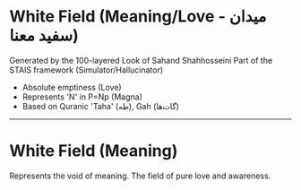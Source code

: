 # White Field (Meaning/Love - میدان سفید معنا)

Generated by the 100-layered Look of Sahand Shahhosseini
Part of the STAIS framework (Simulator/Hallucinator)

- Absolute emptiness (Love)
- Represents 'N' in P=Np (Magna)
- Based on Quranic 'Taha' (طه), Gah (گات‌ها)

---
# White Field (Meaning)

Represents the void of meaning. The field of pure love and awareness.
